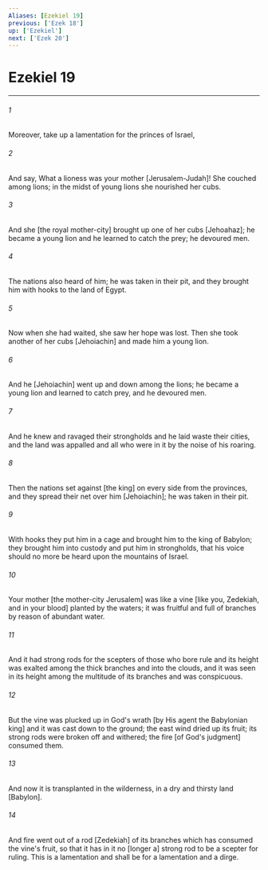 ```yaml
---
Aliases: [Ezekiel 19]
previous: ['Ezek 18']
up: ['Ezekiel']
next: ['Ezek 20']
---
```

# Ezekiel 19

***














###### 1 






Moreover, take up a lamentation for the princes of Israel, 













###### 2 






And say, What a lioness was your mother [Jerusalem-Judah]! She couched among lions; in the midst of young lions she nourished her cubs. 













###### 3 






And she [the royal mother-city] brought up one of her cubs [Jehoahaz]; he became a young lion and he learned to catch the prey; he devoured men. 













###### 4 






The nations also heard of him; he was taken in their pit, and they brought him with hooks to the land of Egypt. 













###### 5 






Now when she had waited, she saw her hope was lost. Then she took another of her cubs [Jehoiachin] and made him a young lion. 













###### 6 






And he [Jehoiachin] went up and down among the lions; he became a young lion and learned to catch prey, and he devoured men. 













###### 7 






And he knew and ravaged their strongholds and he laid waste their cities, and the land was appalled and all who were in it by the noise of his roaring. 













###### 8 






Then the nations set against [the king] on every side from the provinces, and they spread their net over him [Jehoiachin]; he was taken in their pit. 













###### 9 






With hooks they put him in a cage and brought him to the king of Babylon; they brought him into custody and put him in strongholds, that his voice should no more be heard upon the mountains of Israel. 













###### 10 






Your mother [the mother-city Jerusalem] was like a vine [like you, Zedekiah, and in your blood] planted by the waters; it was fruitful and full of branches by reason of abundant water. 













###### 11 






And it had strong rods for the scepters of those who bore rule and its height was exalted among the thick branches and into the clouds, and it was seen in its height among the multitude of its branches and was conspicuous. 













###### 12 






But the vine was plucked up in God's wrath [by His agent the Babylonian king] and it was cast down to the ground; the east wind dried up its fruit; its strong rods were broken off and withered; the fire [of God's judgment] consumed them. 













###### 13 






And now it is transplanted in the wilderness, in a dry and thirsty land [Babylon]. 













###### 14 






And fire went out of a rod [Zedekiah] of its branches which has consumed the vine's fruit, so that it has in it no [longer a] strong rod to be a scepter for ruling. This is a lamentation and shall be for a lamentation and a dirge.
